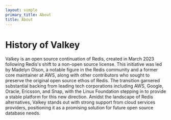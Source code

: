 ```yaml
---
layout: simple
primary_title: About
title: About
---
```




# History of Valkey

Valkey is an open source continuation of Redis, created in March 2023 following Redis's shift to a non-open source license. This initiative was led by Madelyn Olson, a notable figure in the Redis community and a former core maintainer at AWS, along with other contributors who sought to preserve the original open source ethos of Redis. The transition garnered substantial backing from leading tech corporations including AWS, Google, Oracle, Ericsson, and Snap, with the Linux Foundation stepping in to provide a stable platform for this new direction. Amidst the landscape of Redis alternatives, Valkey stands out with strong support from cloud services providers, positioning it as a promising solution for future open source database needs.
